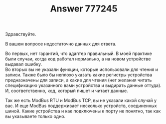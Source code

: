 ﻿---
title: "Answer 777245"
se.owner.user_id: 283035
se.owner.display_name: "Светлана"
se.owner.link: "https://ru.stackoverflow.com/users/283035/%d0%a1%d0%b2%d0%b5%d1%82%d0%bb%d0%b0%d0%bd%d0%b0"
se.answer_id: 777245
se.question_id: 772796
se.post_type: answer
se.score: 0
se.is_accepted: False
---
<p>Здравствуйте.  </p>

<p>В вашем вопросе недостаточно данных для ответа.  </p>

<p>Во первых, нет гарантий, что адаптер правильный. В моей практике были случаи, когда код работал нормально, а на новом устройстве выдавал ошибку.<br>
Во вторых вы не указали функции, которые использовали для чтения и записи. Также было бы неплохо указать какие регистры устройства предназначены для записи, а какие для чтения (нет желания читать спецификацию указанного вами устройства и выдирать данные оттуда).<br>
И, соответственно, код, который пишет и читает данные.  </p>

<p>Так же есть ModBus RTU и ModBus TCP, вы не указали какой случай у вас. И еще ModBus поддерживает несколько устройств, соединенных шиной. Какие устройства и как подключены к порту не понятно, так как вы указываете только одно.</p>
